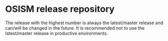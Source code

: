 # OSISM release repository

The release with the highest number is always the latest/master release and
can/will be changed in the future. It is recommended not to use the latest/master
release in productive environments.
